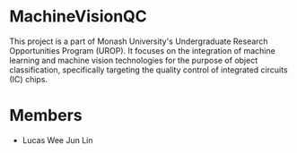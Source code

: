 # MachineVisionQC
This project is a part of Monash University's Undergraduate Research Opportunities Program (UROP). It focuses on the integration of machine learning and machine vision technologies for the purpose of object classification, specifically targeting the quality control of integrated circuits (IC) chips.

# Members
- Lucas Wee Jun Lin 
